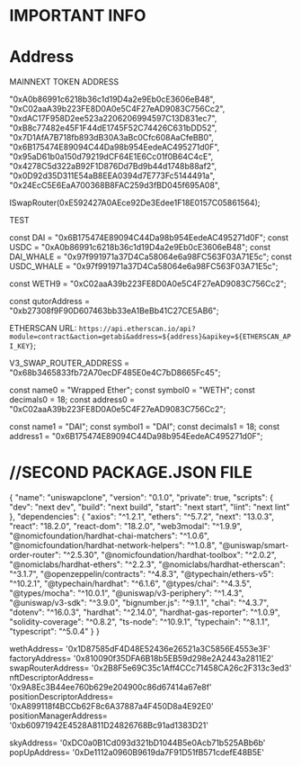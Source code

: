 # IMPORTANT INFO

# Address

MAINNEXT TOKEN ADDRESS

"0xA0b86991c6218b36c1d19D4a2e9Eb0cE3606eB48",
"0xC02aaA39b223FE8D0A0e5C4F27eAD9083C756Cc2",
"0xdAC17F958D2ee523a2206206994597C13D831ec7",
"0xB8c77482e45F1F44dE1745F52C74426C631bDD52",
"0x7D1AfA7B718fb893dB30A3aBc0Cfc608AaCfeBB0",
"0x6B175474E89094C44Da98b954EedeAC495271d0F",
"0x95aD61b0a150d79219dCF64E1E6Cc01f0B64C4cE",
"0x4278C5d322aB92F1D876Dd7Bd9b44d1748b88af2",
"0x0D92d35D311E54aB8EEA0394d7E773Fc5144491a",
"0x24EcC5E6EaA700368B8FAC259d3fBD045f695A08",

ISwapRouter(0xE592427A0AEce92De3Edee1F18E0157C05861564);

TEST

const DAI = "0x6B175474E89094C44Da98b954EedeAC495271d0F";
const USDC = "0xA0b86991c6218b36c1d19D4a2e9Eb0cE3606eB48";
const DAI_WHALE = "0x97f991971a37D4Ca58064e6a98FC563F03A71E5c";
const USDC_WHALE = "0x97f991971a37D4Ca58064e6a98FC563F03A71E5c";

const WETH9 = "0xC02aaA39b223FE8D0A0e5C4F27eAD9083C756Cc2";

const qutorAddress = "0xb27308f9F90D607463bb33eA1BeBb41C27CE5AB6";

ETHERSCAN URL: `https://api.etherscan.io/api?module=contract&action=getabi&address=${address}&apikey=${ETHERSCAN_API_KEY}`;

V3_SWAP_ROUTER_ADDRESS = "0x68b3465833fb72A70ecDF485E0e4C7bD8665Fc45";

const name0 = "Wrapped Ether";
const symbol0 = "WETH";
const decimals0 = 18;
const address0 = "0xC02aaA39b223FE8D0A0e5C4F27eAD9083C756Cc2";

const name1 = "DAI";
const symbol1 = "DAI";
const decimals1 = 18;
const address1 = "0x6B175474E89094C44Da98b954EedeAC495271d0F";

# //SECOND PACKAGE.JSON FILE

{
"name": "uniswapclone",
"version": "0.1.0",
"private": true,
"scripts": {
"dev": "next dev",
"build": "next build",
"start": "next start",
"lint": "next lint"
},
"dependencies": {
"axios": "^1.2.1",
"ethers": "^5.7.2",
"next": "13.0.3",
"react": "18.2.0",
"react-dom": "18.2.0",
"web3modal": "^1.9.9",
"@nomicfoundation/hardhat-chai-matchers": "^1.0.6",
"@nomicfoundation/hardhat-network-helpers": "^1.0.8",
"@uniswap/smart-order-router": "^2.5.30",
"@nomicfoundation/hardhat-toolbox": "^2.0.2",
"@nomiclabs/hardhat-ethers": "^2.2.3",
"@nomiclabs/hardhat-etherscan": "^3.1.7",
"@openzeppelin/contracts": "^4.8.3",
"@typechain/ethers-v5": "^10.2.1",
"@typechain/hardhat": "^6.1.6",
"@types/chai": "^4.3.5",
"@types/mocha": "^10.0.1",
"@uniswap/v3-periphery": "^1.4.3",
"@uniswap/v3-sdk": "^3.9.0",
"bignumber.js": "^9.1.1",
"chai": "^4.3.7",
"dotenv": "^16.0.3",
"hardhat": "^2.14.0",
"hardhat-gas-reporter": "^1.0.9",
"solidity-coverage": "^0.8.2",
"ts-node": "^10.9.1",
"typechain": "^8.1.1",
"typescript": "^5.0.4"
}
}

wethAddress= '0x1D87585dF4D48E52436e26521a3C5856E4553e3F'
factoryAddress= '0x810090f35DFA6B18b5EB59d298e2A2443a2811E2'
swapRouterAddress= '0x2B8F5e69C35c1Aff4CCc71458CA26c2F313c3ed3'
nftDescriptorAddress= '0x9A8Ec3B44ee760b629e204900c86d67414a67e8f'
positionDescriptorAddress= '0xA899118f4BCCb62F8c6A37887a4F450D8a4E92E0'
positionManagerAddress= '0xb60971942E4528A811D24826768Bc91ad1383D21'


skyAddress= '0xDC0a0B1Cd093d321bD1044B5e0Acb71b525ABb6b'
popUpAddress= '0xDe1112a0960B9619da7F91D51fB571cdefE48B5E'

